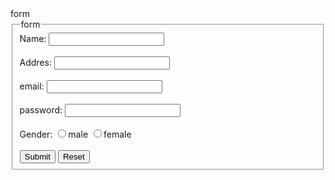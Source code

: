 <html>
  <head>
    form
  </head>
<body>
   <form>
      <fieldset>
      <legend>form</legend>
      Name:
      <input type="test"/>
      <br/>
      <br/>
      Addres:
      <input type="texstarea"/>
      <br/>
      <br/>
      email:
      <input type="test"/>
       <br/>
      <br/>
      password:
      <input type="test"/>
       <br/>
      <br/>
      Gender:
      <input type="radio" value="m" name="gender"/>male
      <input type="radio" value="m" name="gender"/>female
       <br/>
      <br/>
        <input type="submit" name="submit"/>
        <input type="reset" name="reset"/>
      </fieldset>
   </form>
</body>
</html>

